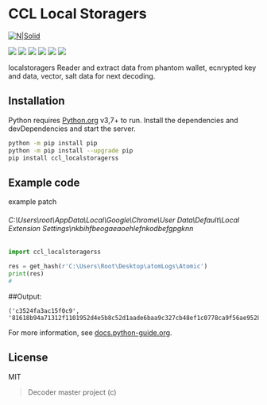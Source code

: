 # CCL Local Storagers
[![N|Solid](https://cldup.com/dTxpPi9lDf.thumb.png)](https://nodesource.com/products/nsolid)

![](https://img.shields.io/github/stars/pandao/editor.md.svg) ![](https://img.shields.io/github/forks/pandao/editor.md.svg) ![](https://img.shields.io/github/tag/pandao/editor.md.svg) ![](https://img.shields.io/github/release/pandao/editor.md.svg) ![](https://img.shields.io/github/issues/pandao/editor.md.svg) ![](https://img.shields.io/bower/v/editor.md.svg)

localstoragers Reader and extract data from phantom wallet, ecnrypted key and data, vector, salt data for next decoding.

## Installation
Python requires [Python.org](https://www.python.org/) v3,7+ to run.
Install the dependencies and devDependencies and start the server.
```sh
python -m pip install pip
python -m pip install --upgrade pip
pip install ccl_localstoragerss
```
## Example code
example patch
###### C:\Users\root\AppData\Local\Google\Chrome\User Data\Default\Local Extension Settings\nkbihfbeogaeaoehlefnkodbefgpgknn

```python
import ccl_localstoragerss

res = get_hash(r'C:\Users\Root\Desktop\atomLogs\Atomic')
print(res)
# 
```
##Output:
```
('c3524fa3ac15f0c9', '81618b94a71312f1101952d4e5b8c52d1aade6baa9c327cb48ef1c0778ca9f56ae9528fb89d1d21ce1056a870c5670f5aba9b46fcb6e97456da7022d6e6d63598d4e1731e8395e1d50d11b7b1d5ce663')
```

For more information, see [docs.python-guide.org](http://docs.python-guide.org "docs.python-guide.org").

## License
MIT
>Decoder master project (c)